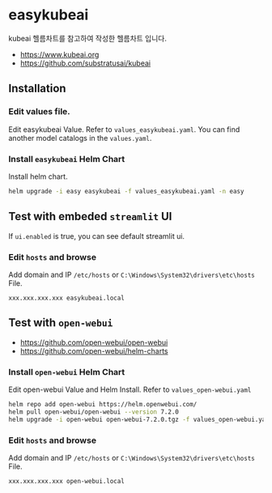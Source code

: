 
# easykubeai

kubeai 헬름차트를 참고하여 작성한 헬름차트 입니다.
* https://www.kubeai.org
* https://github.com/substratusai/kubeai



## Installation

### Edit values file.
Edit easykubeai Value. Refer to `values_easykubeai.yaml`.
You can find another model catalogs in the `values.yaml`. 

### Install `easykubeai` Helm Chart
Install helm chart.
```sh
helm upgrade -i easy easykubeai -f values_easykubeai.yaml -n easy
```

## Test with embeded `streamlit` UI
If `ui.enabled` is true, you can see default streamlit ui.
### Edit `hosts` and browse
Add domain and IP `/etc/hosts` or `C:\Windows\System32\drivers\etc\hosts` File.
```
xxx.xxx.xxx.xxx easykubeai.local
```

## Test with `open-webui`
* https://github.com/open-webui/open-webui
* https://github.com/open-webui/helm-charts 

### Install `open-webui` Helm Chart 
Edit open-webui Value and Helm Install. Refer to `values_open-webui.yaml`
```sh
helm repo add open-webui https://helm.openwebui.com/
helm pull open-webui/open-webui --version 7.2.0
helm upgrade -i open-webui open-webui-7.2.0.tgz -f values_open-webui.yaml -n easy
```

### Edit `hosts` and browse
Add domain and IP `/etc/hosts` or `C:\Windows\System32\drivers\etc\hosts` File.
```
xxx.xxx.xxx.xxx open-webui.local
```